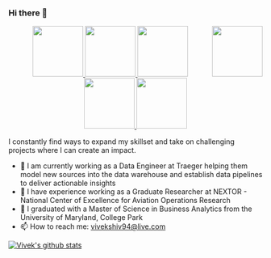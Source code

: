 
### Hi there 👋
<!--

**vshiv667/Vivek_Readme** is a ✨ _special_ ✨ repository because its `README.md` (this file) appears on your GitHub profile.

-->

<!-- this title "DATA SCIENCE" CARD HAS BEEN COMMENTED OUT.
<p align="center">
  <img src="https://github.com/vshiv667/vshiv667/blob/main/intro.jpg", style="border:0px;margin:0px;float:right" />
</p>
-->


<p align="center">
  <a href="mailto: vivekshiv94@live.com">
  <img src="https://github.com/vshiv667/vshiv667/blob/main/email.png", style="border:0px;margin:0px;float:right" height = "100" width="100"/>
  </a>


  <a href="https://www.linkedin.com/in/viveksivarama">
  <img src="https://github.com/vshiv667/vshiv667/blob/main/linkedin2.png" style=”float:right” height = "100" width="100" />
  </a>
                                                                                      
  <a href="https://public.tableau.com/profile/vshiv667#!">
  <img src="https://github.com/vshiv667/vshiv667/blob/main/tableau.jpg", style=”float:right”/ height = "100" width="100">
  </a>
  
  <a href="https://www.hackerrank.com/mendis_vivek99">
  <img src="https://github.com/vshiv667/vshiv667/blob/main/hackerrank.jpeg", style=”float:right”/ height = "100" width="100">
  </a>
  
  <a href="https://viveksivalingam.com">
  <img src="https://github.com/vshiv667/vshiv667/blob/main/website.png", style=”float:right”/ height = "100" width="100">
  </a>

  <a href="https://stackoverflow.com/users/13385354/vivek-sivalingam-ramanathan?tab=profile">
  <img src="https://github.com/vshiv667/vshiv667/blob/main/30eZhfxx_400x400.png", style=”float:right”/ height = "100" width="100">
  </a>
  
</p>

I constantly find ways to expand my skillset and take on challenging projects where I can create an impact.

- 🔭 I am currently working as a Data Engineer at Traeger helping them model new sources into the data warehouse and establish data pipelines to deliver actionable insights
- 🔭 I have experience working as a Graduate Researcher at NEXTOR - National Center of Excellence for Aviation Operations Research
- 🌱 I graduated with a Master of Science in Business Analytics from the University of Maryland, College Park
- 📫 How to reach me: vivekshiv94@live.com

[![Vivek's github stats](https://github-readme-stats.vercel.app/api?username=vshiv667)](https://github.com/anuraghazra/github-readme-stats)
	
 
